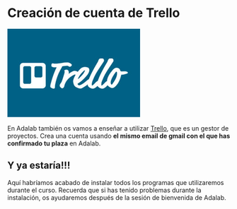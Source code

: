 # Creación de cuenta de Trello

![Trello](assets/images/trello-logo.jpg)

En Adalab también os vamos a enseñar a utilizar [Trello](https://trello.com/), que es un gestor de proyectos. Crea una cuenta usando **el mismo email de gmail con el que has confirmado tu plaza** en Adalab.

## Y ya estaría!!!

Aquí habríamos acabado de instalar todos los programas que utilizaremos durante el curso. Recuerda que si has tenido problemas durante la instalación, os ayudaremos después de la sesión de bienvenida de Adalab.